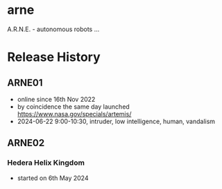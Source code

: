 # arne
A.R.N.E. - autonomous robots ...

# Release History
## ARNE01
- online since 16th Nov 2022
- by coincidence the same day launched https://www.nasa.gov/specials/artemis/
- 2024-06-22 9:00-10:30, intruder, low intelligence, human, vandalism

## ARNE02
### Hedera Helix Kingdom
- started on 6th May 2024
